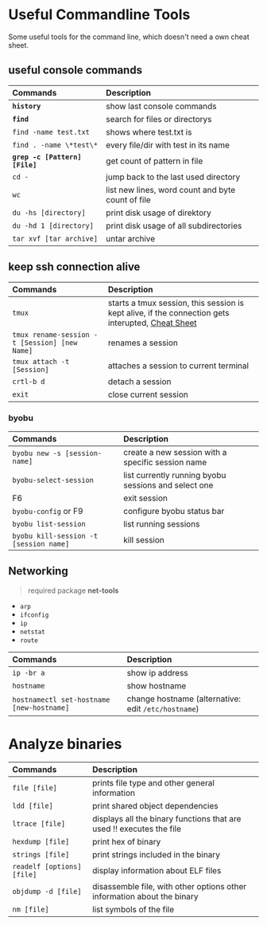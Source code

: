 # Useful Commandline Tools

Some useful tools for the command line, which doesn't need a own cheat sheet.

## useful console commands

| Commands                                  | Description
| :---                                      | :---
| **`history`**                             | show last console commands
| **`find`**                                | search for files or directorys
| `find -name test.txt`                     | shows where test.txt is
| `find . -name \*test\*`                   | every file/dir with test in its name
| **`grep -c [Pattern] [File]`**            | get count of pattern in file
| `cd -`                                    | jump back to the last used directory
| `wc`                                      | list new lines, word count and byte count of file
| `du -hs [directory]`                      | print disk usage of direktory
| `du -hd 1 [directory]`                    | print disk usage of all subdirectories
| `tar xvf [tar archive]`                   | untar archive

## keep ssh connection alive

| Commands                                    | Description
| :---                                        | :---
| `tmux`                                      | starts a tmux session, this session is kept alive, if the connection gets interupted, [Cheat Sheet](https://tmuxcheatsheet.com)
| `tmux rename-session -t [Session] [new Name]` | renames a session
| `tmux attach -t [Session]`                  | attaches a session to current terminal
| `crtl-b d`                                  | detach a session
| `exit`                                      | close current session

### byobu

| Commands                                    | Description
| :---                                        | :---
| `byobu new -s [session-name]`               | create a new session with a specific session name
| `byobu-select-session`                      | list currently running byobu sessions and select one
| F6                                          | exit session
| `byobu-config` or F9                        | configure byobu status bar
| `byobu list-session`                        | list running sessions
| `byobu kill-session -t [session name]`      | kill session


## Networking

> required package **net-tools**

- `arp`
- `ifconfig`
- `ip`
- `netstat`
- `route`

| Commands                                    | Description
| :---                                        | :---
| `ip -br a`                                  | show ip address
| `hostname`                                  | show hostname
| `hostnamectl set-hostname [new-hostname]`   | change hostname (alternative: edit `/etc/hostname`)


# Analyze binaries

| Commands                                    | Description
| :---                                        | :---
| `file [file]`                               | prints file type and other general information
| `ldd [file]`                                | print shared object dependencies
| `ltrace [file]`                             | displays all the binary functions that are used !! executes the file
| `hexdump [file]`                            | print hex of binary
| `strings [file]`                            | print strings included in the binary
| `readelf [options] [file]`                  | display information about ELF files
| `objdump -d [file]`                         | disassemble file, with other options other information about the binary
| `nm [file]`                                 | list symbols of the file
